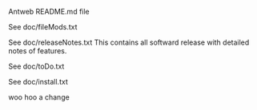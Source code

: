 Antweb README.md file



See doc/fileMods.txt

See doc/releaseNotes.txt
     This contains all softward release with detailed notes of features.

See doc/toDo.txt

See doc/install.txt

woo hoo a change
